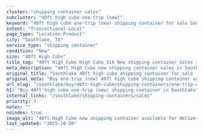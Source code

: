 ```yaml
---
cluster: "shipping container sales"
subcluster: "40ft high cube one-trip (new)"
keyword: "40ft high cube one-trip (new) shipping container for sale Southlake, TX"
intent: "Transactional-Local"
page_type: "Location-Product"
city: "Southlake, TX"
service_type: "shipping container"
condition: "New"
size: "40ft High Cube"
title_tag: "40ft High Cube High Cube Si6 New shipping container Sales in Southlake | LC Container"
meta_description: "40ft High Cube new shipping container sales in Southlake. High cube containers with extra height. Fast delivery, competitive pricing. Serving shipping containers area. Quote ID: 8FC. Call (214) 524-4168 for your free quote today."
original_title: "Southlake 40ft high cube shipping container for sale | LC"
original_meta: "Buy one-trip (new) 40ft high cube shipping container sale with local delivery in Southlake, TX. LC Container — local Since 2003. Request a fast quote today."
url_slug: "/southlake/buy/40ft-high-cube/shipping-containers/one-trip-new"
h1: "Buy 40ft high cube one-trip (new) shipping container in Southlake"
internal_links: "/southlake/shipping-containers/sales"
priority: 3
notes: ""
noindex: true
image_alt: "40ft High Cube new shipping container available for delivery in Southlake"
last_updated: "2025-10-20"
---
```


<!-- TODO: Add unique city/inventory copy, images, and internal links here. -->
